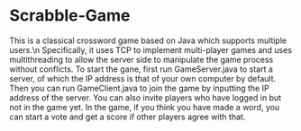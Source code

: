 # Scrabble-Game
This is a classical crossword game based on Java which supports multiple users.\n
Specifically, it uses TCP to implement multi-player games and uses multithreading to allow the server side to manipulate the game process without conflicts.
To start the gane, first run GameServer.java to start a server, of which the IP address is that of your own computer by default. Then you can run GameClient.java to join the game by inputting the IP address of the server. You can also invite players who have logged in but not in the game yet. In the game, if you think you have made a word, you can start a vote and get a score if other players agree with that.
